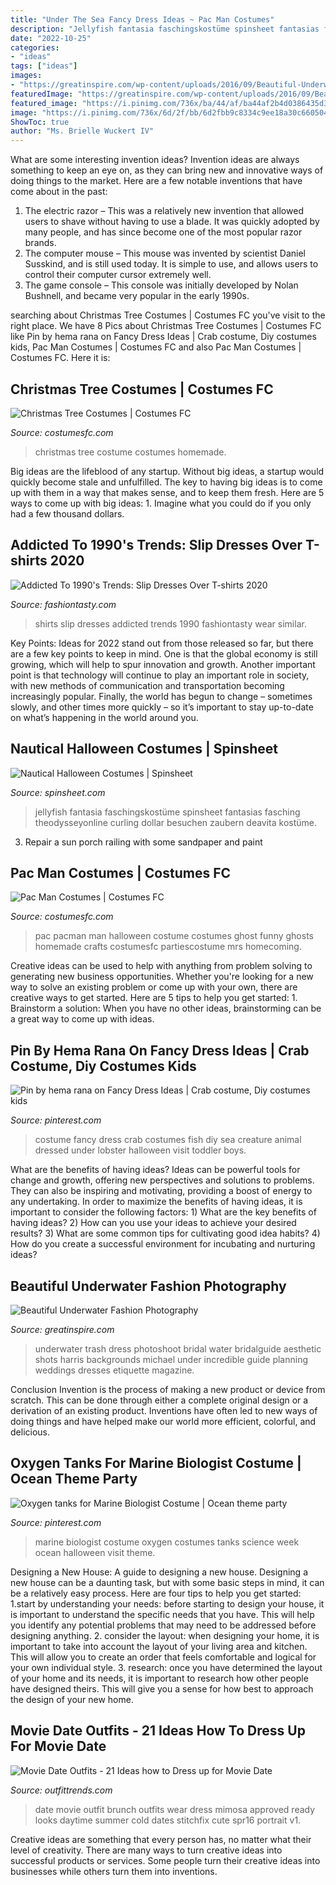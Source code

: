 ```yaml
---
title: "Under The Sea Fancy Dress Ideas ~ Pac Man Costumes"
description: "Jellyfish fantasia faschingskostüme spinsheet fantasias fasching theodysseyonline curling dollar besuchen zaubern deavita kostüme"
date: "2022-10-25"
categories:
- "ideas"
tags: ["ideas"]
images:
- "https://greatinspire.com/wp-content/uploads/2016/09/Beautiful-Underwater-Fashion-Photography-6.jpg"
featuredImage: "https://greatinspire.com/wp-content/uploads/2016/09/Beautiful-Underwater-Fashion-Photography-6.jpg"
featured_image: "https://i.pinimg.com/736x/ba/44/af/ba44af2b4d0386435d38ee97713d312b--fish-costume-crab-costume-kids.jpg"
image: "https://i.pinimg.com/736x/6d/2f/bb/6d2fbb9c8334c9ee18a30c660504f67b--marine-biologist-costume-tanks.jpg"
ShowToc: true
author: "Ms. Brielle Wuckert IV"
---
```



What are some interesting invention ideas?
Invention ideas are always something to keep an eye on, as they can bring new and innovative ways of doing things to the market. Here are a few notable inventions that have come about in the past: 
1. The electric razor – This was a relatively new invention that allowed users to shave without having to use a blade. It was quickly adopted by many people, and has since become one of the most popular razor brands. 
2. The computer mouse – This mouse was invented by scientist Daniel Susskind, and is still used today. It is simple to use, and allows users to control their computer cursor extremely well. 
3. The game console – This console was initially developed by Nolan Bushnell, and became very popular in the early 1990s.

	

		
searching about Christmas Tree Costumes | Costumes FC you've visit to the right place. We have 8 Pics about Christmas Tree Costumes | Costumes FC like Pin by hema rana on Fancy Dress Ideas | Crab costume, Diy costumes kids, Pac Man Costumes | Costumes FC and also Pac Man Costumes | Costumes FC. Here it is:
		
    
## Christmas Tree Costumes | Costumes FC

<img loading=lazy src="http://www.costumesfc.com/wp-content/uploads/2014/11/Christmas-Tree-Costume-Homemade.jpg" onerror="this.onerror=null;this.src='https://tse1.mm.bing.net/th?id=OIP.zkPQt33y5mSmswTDdpXjYAHaJ4&amp;pid=15.1';" alt="Christmas Tree Costumes | Costumes FC">

_Source: costumesfc.com_

>christmas tree costume costumes homemade. 

	

Big ideas are the lifeblood of any startup. Without big ideas, a startup would quickly become stale and unfulfilled. The key to having big ideas is to come up with them in a way that makes sense, and to keep them fresh. Here are 5 ways to come up with big ideas: 1. Imagine what you could do if you only had a few thousand dollars.

    
## Addicted To 1990&#039;s Trends: Slip Dresses Over T-shirts 2020

<img loading=lazy src="http://fashiontasty.com/wp-content/uploads/2016/05/How-To-Wear-Slip-Dresses-Over-T-shirts-6.jpg" onerror="this.onerror=null;this.src='https://tse2.mm.bing.net/th?id=OIP.lw7EqCTQgr0dJZ_cLjzocwHaLM&amp;pid=15.1';" alt="Addicted To 1990&#039;s Trends: Slip Dresses Over T-shirts 2020">

_Source: fashiontasty.com_

>shirts slip dresses addicted trends 1990 fashiontasty wear similar. 

	

Key Points:
Ideas for 2022 stand out from those released so far, but there are a few key points to keep in mind. One is that the global economy is still growing, which will help to spur innovation and growth. Another important point is that technology will continue to play an important role in society, with new methods of communication and transportation becoming increasingly popular. Finally, the world has begun to change – sometimes slowly, and other times more quickly – so it’s important to stay up-to-date on what’s happening in the world around you.

    
## Nautical Halloween Costumes | Spinsheet

<img loading=lazy src="https://www.spinsheet.com/images/jellyfish2_0.jpg" onerror="this.onerror=null;this.src='https://tse2.mm.bing.net/th?id=OIP.a_bfPFHISocHo26L2EuZ6wHaLG&amp;pid=15.1';" alt="Nautical Halloween Costumes | Spinsheet">

_Source: spinsheet.com_

>jellyfish fantasia faschingskostüme spinsheet fantasias fasching theodysseyonline curling dollar besuchen zaubern deavita kostüme. 

	

3. Repair a sun porch railing with some sandpaper and paint

    
## Pac Man Costumes | Costumes FC

<img loading=lazy src="http://www.costumesfc.com/wp-content/uploads/2014/09/Pac-Man-Halloween-Costumes.jpg" onerror="this.onerror=null;this.src='https://tse2.mm.bing.net/th?id=OIP.M7Es3aFqO-Qc5BzMMq7fugHaE1&amp;pid=15.1';" alt="Pac Man Costumes | Costumes FC">

_Source: costumesfc.com_

>pac pacman man halloween costume costumes ghost funny ghosts homemade crafts costumesfc partiescostume mrs homecoming. 

	

Creative ideas can be used to help with anything from problem solving to generating new business opportunities. Whether you're looking for a new way to solve an existing problem or come up with your own, there are creative ways to get started. Here are 5 tips to help you get started: 1. Brainstorm a solution: When you have no other ideas, brainstorming can be a great way to come up with ideas.

    
## Pin By Hema Rana On Fancy Dress Ideas | Crab Costume, Diy Costumes Kids

<img loading=lazy src="https://i.pinimg.com/736x/ba/44/af/ba44af2b4d0386435d38ee97713d312b--fish-costume-crab-costume-kids.jpg" onerror="this.onerror=null;this.src='https://tse4.mm.bing.net/th?id=OIP.chXtoZ9unUSIDIUq8GfyxAHaJ7&amp;pid=15.1';" alt="Pin by hema rana on Fancy Dress Ideas | Crab costume, Diy costumes kids">

_Source: pinterest.com_

>costume fancy dress crab costumes fish diy sea creature animal dressed under lobster halloween visit toddler boys. 

	

What are the benefits of having ideas?
Ideas can be powerful tools for change and growth, offering new perspectives and solutions to problems. They can also be inspiring and motivating, providing a boost of energy to any undertaking. In order to maximize the benefits of having ideas, it is important to consider the following factors: 1) What are the key benefits of having ideas? 2) How can you use your ideas to achieve your desired results? 3) What are some common tips for cultivating good idea habits? 4) How do you create a successful environment for incubating and nurturing ideas?

    
## Beautiful Underwater Fashion Photography

<img loading=lazy src="https://greatinspire.com/wp-content/uploads/2016/09/Beautiful-Underwater-Fashion-Photography-6.jpg" onerror="this.onerror=null;this.src='https://tse1.mm.bing.net/th?id=OIP.vfwjpH2jjXZosX4vSnh1qAHaLH&amp;pid=15.1';" alt="Beautiful Underwater Fashion Photography">

_Source: greatinspire.com_

>underwater trash dress photoshoot bridal water bridalguide aesthetic shots harris backgrounds michael under incredible guide planning weddings dresses etiquette magazine. 

	

Conclusion
Invention is the process of making a new product or device from scratch. This can be done through either a complete original design or a derivation of an existing product. Inventions have often led to new ways of doing things and have helped make our world more efficient, colorful, and delicious.

    
## Oxygen Tanks For Marine Biologist Costume | Ocean Theme Party

<img loading=lazy src="https://i.pinimg.com/736x/6d/2f/bb/6d2fbb9c8334c9ee18a30c660504f67b--marine-biologist-costume-tanks.jpg" onerror="this.onerror=null;this.src='https://tse1.mm.bing.net/th?id=OIP.xG2uM1zLSjQvN1TWTrAZuQHaNK&amp;pid=15.1';" alt="Oxygen tanks for Marine Biologist Costume | Ocean theme party">

_Source: pinterest.com_

>marine biologist costume oxygen costumes tanks science week ocean halloween visit theme. 

	

Designing a New House: A guide to designing a new house.
Designing a new house can be a daunting task, but with some basic steps in mind, it can be a relatively easy process. Here are four tips to help you get started: 1.start by understanding your needs: before starting to design your house, it is important to understand the specific needs that you have. This will help you identify any potential problems that may need to be addressed before designing anything. 2. consider the layout: when designing your home, it is important to take into account the layout of your living area and kitchen. This will allow you to create an order that feels comfortable and logical for your own individual style. 3. research: once you have determined the layout of your home and its needs, it is important to research how other people have designed theirs. This will give you a sense for how best to approach the design of your new home. 
    
## Movie Date Outfits - 21 Ideas How To Dress Up For Movie Date

<img loading=lazy src="https://www.outfittrends.com/wp-content/uploads/2016/12/02_10_SPR16_Brunch_03W1_v1_0024_Portrait-828x1024.jpg" onerror="this.onerror=null;this.src='https://tse4.mm.bing.net/th?id=OIP.A5a1PJ9kW3oSnFhrUrQgtQHaJK&amp;pid=15.1';" alt="Movie Date Outfits - 21 Ideas how to Dress up for Movie Date">

_Source: outfittrends.com_

>date movie outfit brunch outfits wear dress mimosa approved ready looks daytime summer cold dates stitchfix cute spr16 portrait v1. 

	

Creative ideas are something that every person has, no matter what their level of creativity. There are many ways to turn creative ideas into successful products or services. Some people turn their creative ideas into businesses while others turn them into inventions.

